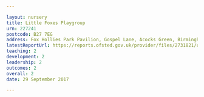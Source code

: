 ```yaml
---

layout: nursery
title: Little Foxes Playgroup
urn: 227241
postcode: B27 7EG
address: Fox Hollies Park Pavilion, Gospel Lane, Acocks Green, Birmingham, WEST MIDLANDS, B27 7EG
latestReportUrl: https://reports.ofsted.gov.uk/provider/files/2731821/urn/227241.pdf
teaching: 2
development: 2
leadership: 2
outcomes: 2
overall: 2
date: 29 September 2017

---
```

